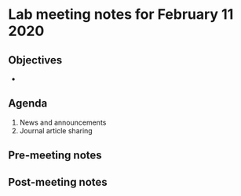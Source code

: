 # Lab meeting notes for February 11 2020

## Objectives
- 

## Agenda
1. News and announcements
2. Journal article sharing

## Pre-meeting notes


## Post-meeting notes